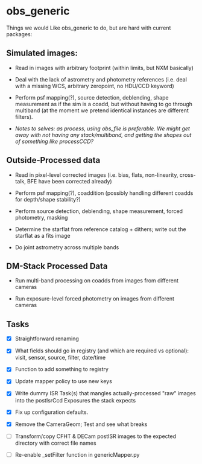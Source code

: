 # obs_generic

Things we would Like obs_generic to do, but are hard with current packages:

## Simulated images:

* Read in images with arbitrary footprint (within limits, but NXM basically)

* Deal with the lack of astrometry and photometry references (i.e. deal with a missing WCS, arbitrary zeropoint, no HDU/CCD keyword)

* Perform psf mapping(?), source detection, deblending, shape measurement as if the sim is a coadd, but without having to go through multiband (at the moment we pretend identical instances are different filters).

* *Notes to selves: as process, using obs_file is preferable. We might get away with not having any stack/multiband, and getting the shapes out of something like processCCD?*


## Outside-Processed data

* Read in pixel-level corrected images (i.e. bias, flats, non-linearity, cross-talk, BFE have been corrected already)

* Perform psf mapping(?), coaddition (possibly handling different coadds for depth/shape stability?)

* Perform source detection, deblending, shape measurement, forced photometry, masking

* Determine the starflat from reference catalog + dithers; write out the starflat as a fits image 

* Do joint astrometry across multiple bands


## DM-Stack Processed Data

* Run multi-band processing on coadds from images from different cameras

* Run exposure-level forced photometry on images from different cameras


## Tasks

- [x] Straightforward renaming

- [x] What fields should go in registry (and which are required vs optional): visit, sensor, source, filter, date/time

- [x] Function to add something to registry

- [x] Update mapper policy to use new keys

- [x] Write dummy ISR Task(s) that mangles actually-processed "raw" images into the postIsrCcd Exposures the stack expects

- [x] Fix up configuration defaults.

- [x] Remove the CameraGeom; Test and see what breaks

- [ ] Transform/copy CFHT & DECam postISR images to the expected directory with correct file names

- [ ] Re-enable _setFilter function in genericMapper.py
